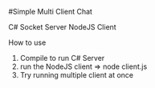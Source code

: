 #Simple Multi Client Chat 

C# Socket Server
NodeJS Client

How to use
1) Compile to run C# Server
2) run the NodeJS client
   => node client.js
3) Try running multiple client at once

